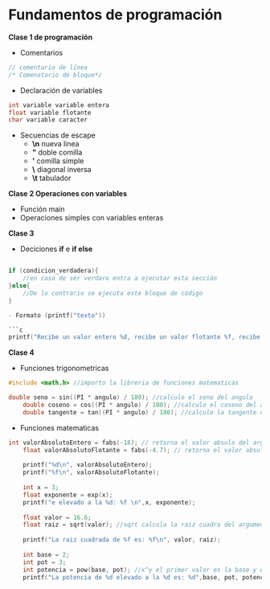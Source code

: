 # Fundamentos de programación

**Clase 1 de programación**

- Comentarios
```c
// comentario de línea
/* Comenatario de bloque*/
``` 

- Declaración de variables
```c 
int variable variable entera
float variable flotante 
char variable caracter
``` 
- Secuencias de escape
    - **\n** nueva linea
    - **\"** doble comilla
    - **\'** comilla simple
    - **\\** diagonal inversa
    - **\t** tabulador

**Clase 2 Operaciones con variables**

- Función main
- Operaciones simples con variables enteras 

**Clase 3**

- Deciciones **if** e **if else**

```c

if (condicion_verdadera){
	//en caso de ser verdaro entra a ejecutar esta sección
}else{
	//De lo contrario se ejecuta este bloque de código
}

- Formato (printf("texto"))

```c
printf("Recibe un valor entero %d, recibe un valor flotante %f, recibe un valor flotante con maximo 2 decimales %.2f");
```

**Clase 4**

- Funciones trigonometricas 
```c
#include <math.h> //importo la libreria de funciones matematicas

double seno = sin((PI * angulo) / 180); //calculo el seno del angulo
	double coseno = cos((PI * angulo) / 180); //calculo el coseno del angulo
	double tangente = tan((PI * angulo) / 180); //calculo la tangente de
```

- Funciones matematicas

```c
int valorAbsolutoEntero = fabs(-18); // retorna el valor absulo del argumento
	float valorAbsolutoFlotante = fabs(-4.7); // retorna el valor absulo del argumento
		
	printf("%d\n", valorAbsolutoEntero);
	printf("%f\n", valorAbsolutoFlotante);
	
	int x = 3;
	float exponente = exp(x);
	printf("e elevado a la %d: %f \n",x, exponente);
	
	float valor = 16.6;
	float raiz = sqrt(valor); //sqrt calcula la raiz cuadra del argumento
	
	printf("La raiz cuadrada de %f es: %f\n", valor, raiz);
	
	int base = 2;
	int pot = 3;
	int potencia = pow(base, pot); //x^y el primer valor es la base y el segundo es la potencia
	printf("La potencia de %d elevado a la %d es: %d",base, pot, potencia);
	 
```

